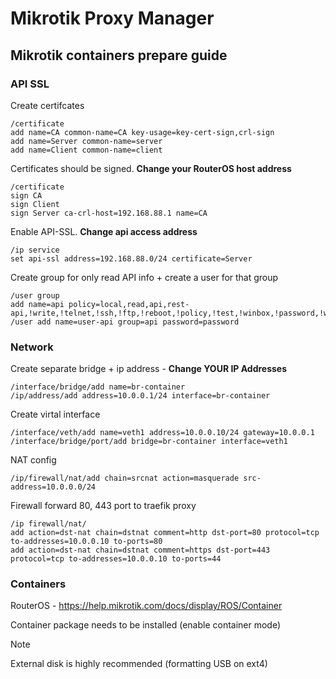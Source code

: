 # Mikrotik Proxy Manager

## Mikrotik containers prepare guide

### API SSL

Create certifcates

```routeros
/certificate
add name=CA common-name=CA key-usage=key-cert-sign,crl-sign
add name=Server common-name=server
add name=Client common-name=client
```

Certificates should be signed.
**Change your RouterOS host address**

```routeros
/certificate
sign CA
sign Client
sign Server ca-crl-host=192.168.88.1 name=CA
```

Enable API-SSL. **Change api access address**

```routeros
/ip service
set api-ssl address=192.168.88.0/24 certificate=Server
```

Create group for only read API info + create a user for that group

```routeros
/user group
add name=api policy=local,read,api,rest-api,!write,!telnet,!ssh,!ftp,!reboot,!policy,!test,!winbox,!password,!web,!sniff,!sensitive,!romon
/user add name=user-api group=api password=password
```

### Network

Create separate bridge + ip address - **Change YOUR IP Addresses**

```routeros
/interface/bridge/add name=br-container
/ip/address/add address=10.0.0.1/24 interface=br-container
```

Create virtal interface

```routeros
/interface/veth/add name=veth1 address=10.0.0.10/24 gateway=10.0.0.1
/interface/bridge/port/add bridge=br-container interface=veth1
```

NAT config

```routeros
/ip/firewall/nat/add chain=srcnat action=masquerade src-address=10.0.0.0/24
```

Firewall forward 80, 443 port to traefik proxy

```routeros
/ip firewall/nat/
add action=dst-nat chain=dstnat comment=http dst-port=80 protocol=tcp to-addresses=10.0.0.10 to-ports=80
add action=dst-nat chain=dstnat comment=https dst-port=443 protocol=tcp to-addresses=10.0.0.10 to-ports=44
```

### Containers

RouterOS - https://help.mikrotik.com/docs/display/ROS/Container

Container package needs to be installed (enable container mode)

> [!NOTE]  
> External disk is highly recommended (formatting USB on ext4)
